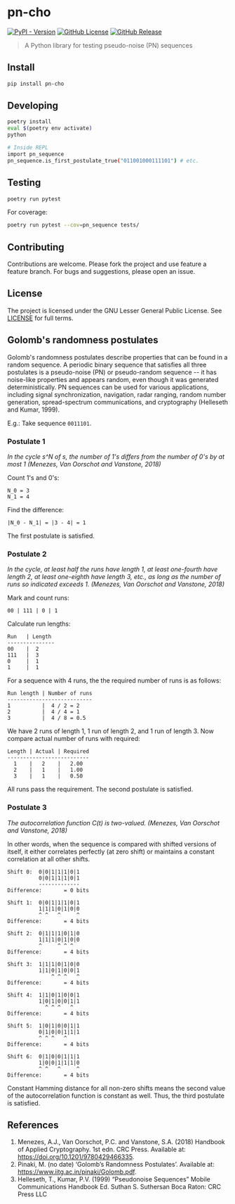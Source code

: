 # pn-cho

[![PyPI - Version](https://img.shields.io/pypi/v/pn-cho)](https://pypi.org/project/pn-cho/)
[![GitHub License](https://img.shields.io/github/license/pokeghost/pn-cho)](/LICENSE)
[![GitHub Release](https://img.shields.io/github/v/release/pokeghost/pn-cho)](https://github.com/pokeghost/pn-cho/releases)

> A Python library for testing pseudo-noise (PN) sequences

## Install

```bash
pip install pn-cho
```

## Developing

```bash
poetry install
eval $(poetry env activate)
python

# Inside REPL
import pn_sequence
pn_sequence.is_first_postulate_true("011001000111101") # etc.
```

## Testing

```bash
poetry run pytest
```

For coverage:

```bash
poetry run pytest --cov=pn_sequence tests/
```

## Contributing

Contributions are welcome. Please fork the project and use feature a feature branch. For bugs and suggestions, please open an issue.

## License

The project is licensed under the GNU Lesser General Public License. See [LICENSE](/LICENSE) for full terms.

## Golomb's randomness postulates

Golomb's randomness postulates describe properties that can be found in a random sequence. A periodic binary sequence that satisfies all three postulates is a pseudo-noise (PN) or pseudo-random sequence -- it has noise-like properties and appears random, even though it was generated deterministically. PN sequences can be used for various applications, including signal synchronization, navigation, radar ranging, random number generation, spread-spectrum communications, and cryptography (Helleseth and Kumar, 1999).

E.g.: Take sequence `0011101`.

### Postulate 1

_In the cycle s^N of s, the number of 1's differs from the number of 0's by at most 1 (Menezes, Van Oorschot and Vanstone, 2018)_

Count 1's and 0's:

```
N_0 = 3
N_1 = 4
```

Find the difference:

```
|N_0 - N_1| = |3 - 4| = 1
```

The first postulate is satisfied.

### Postulate 2

_In the cycle, at least half the runs have length 1, at least one-fourth have length 2, at least one-eighth have length 3, etc., as long as the number of runs so indicated exceeds 1. (Menezes, Van Oorschot and Vanstone, 2018)_

Mark and count runs:

```
00 | 111 | 0 | 1
```

Calculate run lengths:

```
Run   | Length
---------------
00    |  2
111   |  3
0     |  1
1     |  1
```

For a sequence with 4 runs, the the required number of runs is as follows:

```
Run length | Number of runs
---------------------------
1          |  4 / 2 = 2
2          |  4 / 4 = 1
3          |  4 / 8 = 0.5
```

We have 2 runs of length 1, 1 run of length 2, and 1 run of length 3. Now compare actual number of runs with required:

```
Length | Actual | Required
--------------------------
  1    |   2    |   2.00
  2    |   1    |   1.00
  3    |   1    |   0.50
```

All runs pass the requirement. The second postulate is satisfied.

### Postulate 3

_The autocorrelation function C(t) is two-valued. (Menezes, Van Oorschot and Vanstone, 2018)_

In other words, when the sequence is compared with shifted versions of itself, it either correlates perfectly (at zero shift) or maintains a constant correlation at all other shifts.

```
Shift 0:  0|0|1|1|1|0|1
          0|0|1|1|1|0|1
          -------------
Difference:       = 0 bits

Shift 1:  0|0|1|1|1|0|1
          1|1|1|0|1|0|0
          ^ ^   ^     ^
Difference:       = 4 bits

Shift 2:  0|1|1|1|0|1|0
          1|1|1|0|1|0|0
          ^     ^ ^ ^
Difference:       = 4 bits

Shift 3:  1|1|1|0|1|0|0
          1|1|0|1|0|0|1
              ^ ^ ^   ^
Difference:       = 4 bits

Shift 4:  1|1|0|1|0|0|1
          1|0|1|0|0|1|1
            ^ ^ ^   ^
Difference:       = 4 bits

Shift 5:  1|0|1|0|0|1|1
          0|1|0|0|1|1|1
          ^ ^ ^   ^
Difference:       = 4 bits

Shift 6:  0|1|0|0|1|1|1
          1|0|0|1|1|1|0
          ^ ^   ^     ^
Difference:       = 4 bits
```

Constant Hamming distance for all non-zero shifts means the second value of the autocorrelation function is constant as well. Thus, the third postulate is satisfied.

## References

1. Menezes, A.J., Van Oorschot, P.C. and Vanstone, S.A. (2018) Handbook of Applied Cryptography. 1st edn. CRC Press. Available at: https://doi.org/10.1201/9780429466335.
2. Pinaki, M. (no date) ‘Golomb’s Randomness Postulates’. Available at: https://www.iitg.ac.in/pinaki/Golomb.pdf.
3. Helleseth, T., Kumar, P.V. (1999) “Pseudonoise Sequences” Mobile Communications Handbook Ed. Suthan S. Suthersan Boca Raton: CRC Press LLC
